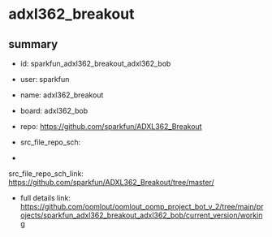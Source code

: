 # adxl362_breakout
 
## summary 
* id: sparkfun_adxl362_breakout_adxl362_bob
* user: sparkfun
* name: adxl362_breakout
* board: adxl362_bob
* repo: https://github.com/sparkfun/ADXL362_Breakout



* src_file_repo_sch: 
*
 src_file_repo_sch_link: https://github.com/sparkfun/ADXL362_Breakout/tree/master/
* full details link: https://github.com/oomlout/oomlout_oomp_project_bot_v_2/tree/main/projects/sparkfun_adxl362_breakout_adxl362_bob/current_version/working  






